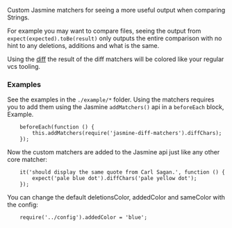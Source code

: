 Custom Jasmine matchers for seeing a more useful output when comparing Strings.

For example you may want to compare files, seeing the output from `expect(expected).toBe(result)`
only outputs the entire comparison with no hint to any deletions, additions and what is the same.

Using the [diff](https://www.npmjs.com/package/diff) the result of the diff matchers will be colored like
your regular vcs tooling.

### Examples

See the examples in the `./example/*` folder. Using the matchers requires you to add them using
the Jasmine `addMatchers()` api in a `beforeEach` block, Example.

 ```
     beforeEach(function () {
         this.addMatchers(require('jasmine-diff-matchers').diffChars);
     });
 ```

Now the custom matchers are added to the Jasmine api just like any other core matcher:

```
    it('should display the same quote from Carl Sagan.', function () {
        expect('pale blue dot').diffChars('pale yellow dot');
    });
```

You can change the default deletionsColor, addedColor and sameColor with the config:

```
    require('../config').addedColor = 'blue';
```